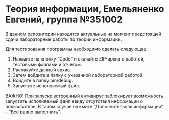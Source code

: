 # Теория информации, Емельяненко Евгений, группа №351002
В данном репозитории находятся актуальные на момент предстоящей сдачи лабораторные работы по теории информации.

Для тестирования программы необходимо сделать следующее:
1. Нажмите на кнопку "Code" и скачайте ZIP-архив с работой, тестовыми файлами и отчётом.
2. Распакуйте данный архив.
3. Затем войдите в папку с указанной лабораторной работой.
4. Войдите в папку bin/debug.
5. Запустите исполняемый файл.

ВАЖНО! При запуске встроенный антивирус заблокирует возможность запустить исполняемый файл ввиду отсутствия информации о пользователе. В таком случае нажмите "Дополнительная информация" - "Все равно выполнить".
